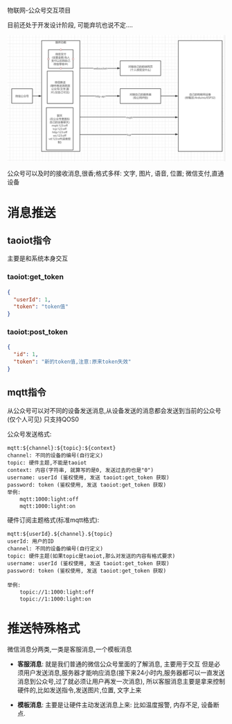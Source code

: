 物联网-公众号交互项目

目前还处于开发设计阶段, 可能弃坑也说不定....

![流程图](./doc/lct.png)

公众号可以及时的接收消息,很香;格式多样: 文字, 图片, 语音, 位置; 微信支付,直通设备

# 消息推送

## taoiot指令

主要是和系统本身交互

### taoiot:get_token
```json
{
  "userId": 1,
  "token": "token值"
}
```

### taoiot:post_token
```json
{
  "id": 1,
  "token": "新的token值,注意:原来token失效"
}
```

## mqtt指令

从公众号可以对不同的设备发送消息,从设备发送的消息都会发送到当前的公众号(仅个人可见)
只支持QOS0

公众号发送格式:
```
mqtt:${channel}:${topic}:${context}
channel: 不同的设备的编号(自行定义)
topic: 硬件主题,不能是taoiot
context: 内容(字符串, 就算写的是0, 发送过去的也是"0")
username: userId (鉴权使用, 发送 taoiot:get_token 获取)
password: token (鉴权使用, 发送 taoiot:get_token 获取)
举例: 
    mqtt:1000:light:off
    mqtt:1000:light:on
```

硬件订阅主题格式(标准mqtt格式):
```
mqtt:${userId}.${channel}.${topic}
userId: 用户的ID
channel: 不同的设备的编号(自行定义)
topic: 硬件主题(如果topic是taoiot,那么对发送的内容有格式要求)
username: userId (鉴权使用, 发送 taoiot:get_token 获取)
password: token (鉴权使用, 发送 taoiot:get_token 获取)

举例: 
    topic://1:1000:light:off
    topic://1:1000:light:on
```

# 推送特殊格式

微信消息分两类,一类是客服消息,一个模板消息

- **客服消息**: 就是我们普通的微信公众号里面的了解消息, 主要用于交互
但是必须用户发送消息,服务器才能响应消息(接下来24小时内,服务器都可以一直发送消息到公众号,过了就必须让用户再发一次消息),
所以客服消息主要是拿来控制硬件的,比如发送指令,发送图片,位置, 文字上来

- **模板消息**: 主要是让硬件主动发送消息上来: 比如温度报警, 内存不足, 设备断点. 

